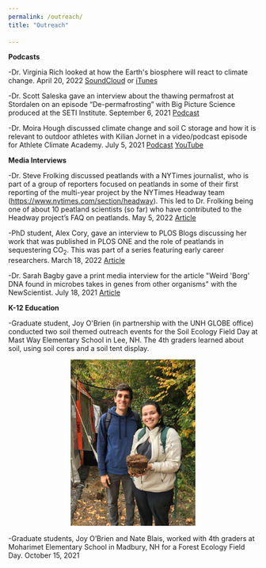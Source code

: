 ```yaml
---
permalink: /outreach/
title: "Outreach"

---
```


**Podcasts**

-Dr. Virginia Rich looked at how the Earth's biosphere will react to climate change. April 20, 2022 <a href="https://soundcloud.com/voices_arts_sciences/virginia-rich" target="_blank" rel="noopener noreferrer">SoundCloud</a> or <a href="https://podcasts.apple.com/us/podcast/virginia-rich-looks-at-how-the-earths-biosphere-will/id1436204139?i=1000558170517" target="_blank" rel="noopener noreferrer">iTunes</a>

-Dr. Scott Saleska gave an interview about the thawing permafrost at Stordalen on an episode “De-permafrosting” with Big Picture Science produced at the SETI Institute. September 6, 2021 <a href="http://bigpicturescience.org/episodes/de-permafrosting" target="_blank" rel="noopener noreferrer">Podcast</a>

-Dr. Moira Hough discussed climate change and soil C storage and how it is relevant to outdoor athletes with Kilian Jornet in a video/podcast episode for Athlete Climate Academy. July 5, 2021 <a href="https://anchor.fm/athlete-climate-academy/episodes/Ep6--Soil-with-Moira-Hough-e12r1fn/a-a5t0il9" target="_blank" rel="noopener noreferrer">Podcast</a> <a href="https://youtu.be/ERJ3stD0KIs" target="_blank" rel="noopener noreferrer">YouTube</a>

**Media Interviews**

-Dr. Steve Frolking discussed peatlands with a NYTimes journalist, who is part of a group of reporters focused on peatlands in some of their first reporting of the multi-year project by the NYTimes Headway team (https://www.nytimes.com/section/headway). This led to Dr. Frolking being one of about 10 peatland scientists (so far) who have contributed to the Headway project’s FAQ on peatlands. May 5, 2022 <a href="https://www.nytimes.com/explain/2022/05/05/headway/peatlands-wetlands-bogs-swamps-fen" target="_blank" rel="noopener noreferrer">Article</a>

-PhD student, Alex Cory, gave an interview to PLOS Blogs discussing her work that was published in PLOS ONE and the role of peatlands in sequestering CO<sub>2</sub>. This was part of a series featuring early career researchers. March 18, 2022 <a href="https://everyone.plos.org/2022/03/18/an-interview-with-biogeochemist-alex-cory/" target="_blank" rel="noopener noreferrer">Article</a>

-Dr. Sarah Bagby gave a print media interview for the article "Weird 'Borg' DNA found in microbes takes in genes from other organisms" with the NewScientist. July 18, 2021 <a href="https://www.newscientist.com/article/2284281-weird-borg-dna-found-in-microbes-takes-in-genes-from-other-organisms/" target="_blank" rel="noopener noreferrer">Article</a>

**K-12 Education**

-Graduate student, Joy O'Brien (in partnership with the UNH GLOBE office) conducted two soil themed outreach events for the Soil Ecology Field Day at Mast Way Elementary School in Lee, NH. The 4th graders learned about soil, using soil cores and a soil tent display.


<center><img src="/assets/images/OBrien_Blais.JPG" style="width: 50%; height: 50%"/></center>

-Graduate students, Joy O’Brien and Nate Blais, worked with 4th graders at Moharimet Elementary School in Madbury, NH for a Forest Ecology Field Day. October 15, 2021
